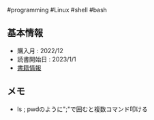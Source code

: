 #programming #Linux #shell #bash  

## 基本情報

- 購入月 :  2022/12
- 読書開始日 : 2023/1/1
- [書籍情報](https://www.oreilly.co.jp/books/9784814400119/)

## メモ

- ls ; pwdのように";"で囲むと複数コマンド叩ける